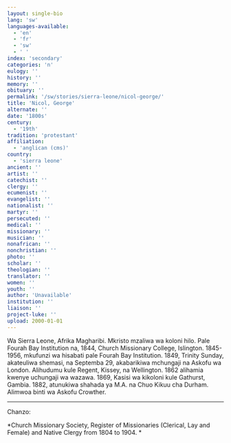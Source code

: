 ```yaml
---
layout: single-bio
lang: 'sw'
languages-available:
  - 'en'
  - 'fr'
  - 'sw'
  - ' '
index: 'secondary'
categories: 'n'
eulogy: ''
history: ''
memory: ''
obituary: ''
permalink: '/sw/stories/sierra-leone/nicol-george/'
title: 'Nicol, George'
alternate: ''
date: '1800s'
century:
  - '19th'
tradition: 'protestant'
affiliation:
  - 'anglican (cms)'
country:
  - 'sierra leone'
ancient: ''
artist: ''
catechist: ''
clergy: ''
ecumenist: ''
evangelist: ''
nationalist: ''
martyr: ''
persecuted: ''
medical: ''
missionary: ''
musician: ''
nonafrican: ''
nonchristian: ''
photo: ''
scholar: ''
theologian: ''
translator: ''
women: ''
youth: ''
author: 'Unavailable'
institution: ''
liaison: ''
project-luke: ''
upload: 2000-01-01
---
```



Wa Sierra Leone, Afrika Magharibi. Mkristo mzaliwa wa koloni hilo. Pale Fourah Bay Institution na, 1844, Church Missionary College, Islington. 1845-1956, mkufunzi wa hisabati pale Fourah Bay Institution. 1849, Trinity Sunday, akateuliwa shemasi, na Septemba 29, akabarikiwa mchungaji na Askofu wa London. Alihudumu kule Regent, Kissey, na Wellington. 1862 alihamia kwenye uchungaji wa wazawa. 1869, Kasisi wa kikoloni kule Gathurst, Gambia. 1882, atunukiwa shahada ya M.A. na Chuo Kikuu cha Durham. Alimwoa binti wa Askofu Crowther.

---

Chanzo:

*Church Missionary Society, Register of Missionaries (Clerical, Lay and Female) and Native Clergy from 1804 to 1904. *